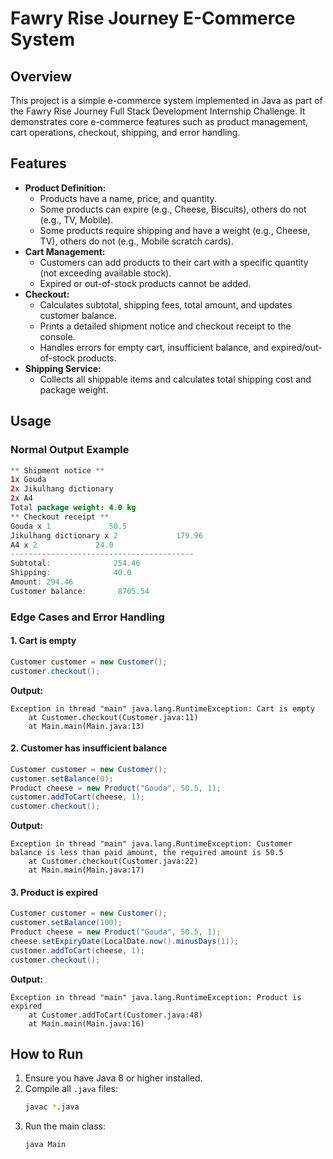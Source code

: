 # Fawry Rise Journey E-Commerce System

## Overview
This project is a simple e-commerce system implemented in Java as part of the Fawry Rise Journey Full Stack Development Internship Challenge. It demonstrates core e-commerce features such as product management, cart operations, checkout, shipping, and error handling.

## Features
- **Product Definition:**
  - Products have a name, price, and quantity.
  - Some products can expire (e.g., Cheese, Biscuits), others do not (e.g., TV, Mobile).
  - Some products require shipping and have a weight (e.g., Cheese, TV), others do not (e.g., Mobile scratch cards).
- **Cart Management:**
  - Customers can add products to their cart with a specific quantity (not exceeding available stock).
  - Expired or out-of-stock products cannot be added.
- **Checkout:**
  - Calculates subtotal, shipping fees, total amount, and updates customer balance.
  - Prints a detailed shipment notice and checkout receipt to the console.
  - Handles errors for empty cart, insufficient balance, and expired/out-of-stock products.
- **Shipping Service:**
  - Collects all shippable items and calculates total shipping cost and package weight.

## Usage

### Normal Output Example
```java
** Shipment notice **
1x Gouda
2x Jikulhang dictionary
2x A4
Total package weight: 4.0 kg
** Checkout receipt **
Gouda x 1             50.5
Jikulhang dictionary x 2             179.96
A4 x 2             24.0
-----------------------------------------
Subtotal:              254.46
Shipping:              40.0
Amount: 294.46           
Customer balance:       8705.54
```

### Edge Cases and Error Handling

#### 1. Cart is empty
```java
Customer customer = new Customer();
customer.checkout();
```
**Output:**
```
Exception in thread "main" java.lang.RuntimeException: Cart is empty
    at Customer.checkout(Customer.java:11)
    at Main.main(Main.java:13)
```

#### 2. Customer has insufficient balance
```java
Customer customer = new Customer();
customer.setBalance(0);
Product cheese = new Product("Gouda", 50.5, 1);
customer.addToCart(cheese, 1);
customer.checkout();
```
**Output:**
```
Exception in thread "main" java.lang.RuntimeException: Customer balance is less than paid amount, the required amount is 50.5
    at Customer.checkout(Customer.java:22)
    at Main.main(Main.java:17)
```

#### 3. Product is expired
```java
Customer customer = new Customer();
customer.setBalance(100);
Product cheese = new Product("Gouda", 50.5, 1);
cheese.setExpiryDate(LocalDate.now().minusDays(1));
customer.addToCart(cheese, 1);
customer.checkout();
```
**Output:**
```
Exception in thread "main" java.lang.RuntimeException: Product is expired
    at Customer.addToCart(Customer.java:48)
    at Main.main(Main.java:16)
```

## How to Run
1. Ensure you have Java 8 or higher installed.
2. Compile all `.java` files:
   ```sh
   javac *.java
   ```
3. Run the main class:
   ```sh
   java Main
   ```

